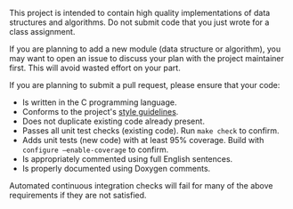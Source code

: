This project is intended to contain high quality implementations of data structures and algorithms. Do not submit code that you just wrote for a class assignment.

If you are planning to add a new module (data structure or algorithm), you may want to open an issue to discuss your plan with the project maintainer first. This will avoid wasted effort on your part.

If you are planning to submit a pull request, please ensure that your code:
* Is written in the C programming language.
* Conforms to the project's [style guidelines](../STYLE.md).
* Does not duplicate existing code already present.
* Passes all unit test checks (existing code). Run `make check` to confirm.
* Adds unit tests (new code) with at least 95% coverage. Build with `configure –enable-coverage` to confirm.
* Is appropriately commented using full English sentences.
* Is properly documented using Doxygen comments.

Automated continuous integration checks will fail for many of the above requirements if they are not satisfied.
